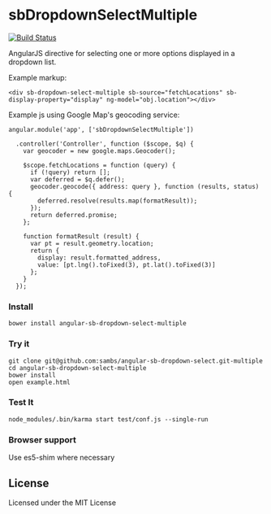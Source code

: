 sbDropdownSelectMultiple
========================

[![Build Status](https://travis-ci.org/sambs/angular-sb-dropdown-select-multiple.png?branch=master)](https://travis-ci.org/sambs/angular-sb-dropdown-select-multiple)

AngularJS directive for selecting one or more options displayed in a dropdown list.

Example markup:

    <div sb-dropdown-select-multiple sb-source="fetchLocations" sb-display-property="display" ng-model="obj.location"></div>

Example js using Google Map's geocoding service:

    angular.module('app', ['sbDropdownSelectMultiple'])

      .controller('Controller', function ($scope, $q) {
        var geocoder = new google.maps.Geocoder();

        $scope.fetchLocations = function (query) {
          if (!query) return [];
          var deferred = $q.defer();
          geocoder.geocode({ address: query }, function (results, status) {
            deferred.resolve(results.map(formatResult));
          });
          return deferred.promise;
        };

        function formatResult (result) {
          var pt = result.geometry.location;
          return {
            display: result.formatted_address,
            value: [pt.lng().toFixed(3), pt.lat().toFixed(3)]
          };
        }
      });

### Install

    bower install angular-sb-dropdown-select-multiple

### Try it

    git clone git@github.com:sambs/angular-sb-dropdown-select.git-multiple
    cd angular-sb-dropdown-select-multiple
    bower install
    open example.html

### Test It

    node_modules/.bin/karma start test/conf.js --single-run

### Browser support

Use es5-shim where necessary

License
-------

Licensed under the MIT License
